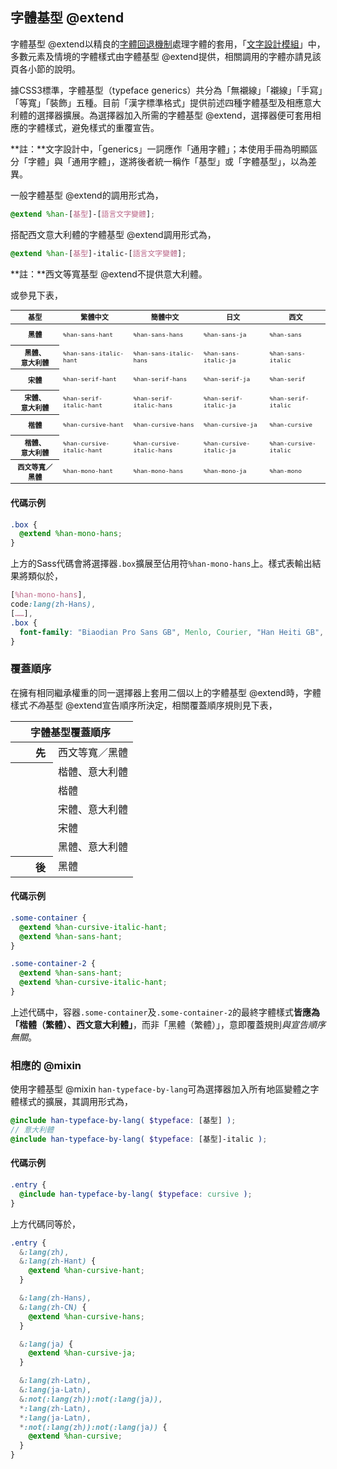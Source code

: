
 字體基型 @extend <!-- #ziti_jixing_extend -->
---------
字體基型 @extend以精良的[字體回退機制](/manual/wenzisheji#ziti_huitui_jizhi)處理字體的套用，「[文字設計模組](/manual/wenzisheji)」中，多數元素及情境的字體樣式由字體基型 @extend提供，相關調用的字體亦請見該頁各小節的說明。

據CSS3標準，字體基型（<span lang='en'>typeface generics</span>）共分為「無襯線」「襯線」「手寫」「等寬」「裝飾」五種。目前「漢字標準格式」提供前述四種字體基型及相應意大利體的選擇器擴展。為選擇器加入所需的字體基型 @extend，選擇器便可套用相應的字體樣式，避免樣式的重覆宣告。

<div id='generics' class='info note'>

**註：**文字設計中，「generics」一詞應作「通用字體」；本使用手冊為明顯區分「字體」與「通用字體」，遂將後者統一稱作「基型」或「字體基型」，以為差異。
</div>

一般字體基型 @extend的調用形式為，

```scss
@extend %han-[基型]-[語言文字變體];
```

搭配西文意大利體的字體基型 @extend調用形式為，

```scss
@extend %han-[基型]-italic-[語言文字變體];
```

<div class='info note'>

**註：**西文等寬基型 @extend不提供意大利體。
</div>

或參見下表，

<table id='generics-extend' class='wider'>
  <style scoped>
#generics-extend {
  font-size: .8em;
}
#generics-extend thead th:first-child {
  width: 6em;
}
#generics-extend tbody th {
  height: 3em;
}
  </style>
  <thead>
    <th>基型
    <th>繁體中文
    <th>簡體中文
    <th>日文
    <th>西文
  </thead>
  <tr>
    <th>黑體
    <td><code>%han-sans-hant</code>
    <td><code>%han-sans-hans</code>
    <td><code>%han-sans-ja</code>
    <td><code>%han-sans</code>
  <tr>
    <th>黑體、<br>意大利體
    <td><code>%han-sans-italic-hant</code>
    <td><code>%han-sans-italic-hans</code>
    <td><code>%han-sans-italic-ja</code>
    <td><code>%han-sans-italic</code>
  <tr>
    <th>宋體
    <td><code>%han-serif-hant</code>
    <td><code>%han-serif-hans</code>
    <td><code>%han-serif-ja</code>
    <td><code>%han-serif</code>
  <tr>
    <th>宋體、<br>意大利體
    <td><code>%han-serif-italic-hant</code>
    <td><code>%han-serif-italic-hans</code>
    <td><code>%han-serif-italic-ja</code>
    <td><code>%han-serif-italic</code>
  <tr>
    <th>楷體
    <td><code>%han-cursive-hant</code>
    <td><code>%han-cursive-hans</code>
    <td><code>%han-cursive-ja</code>
    <td><code>%han-cursive</code>
  <tr>
    <th>楷體、<br>意大利體
    <td><code>%han-cursive-italic-hant</code>
    <td><code>%han-cursive-italic-hans</code>
    <td><code>%han-cursive-italic-ja</code>
    <td><code>%han-cursive-italic</code>
  <tr>
    <th>西文等寬／<br>黑體
    <td><code>%han-mono-hant</code>
    <td><code>%han-mono-hans</code>
    <td><code>%han-mono-ja</code>
    <td><code>%han-mono</code>
</table>

#### 代碼示例

```scss
.box {
  @extend %han-mono-hans;
}
```

上方的Sass代碼會將選擇器`.box`擴展至佔用符`%han-mono-hans`上。樣式表輸出結果將類似於，


```css
[%han-mono-hans],
code:lang(zh-Hans),
[……],
.box {
  font-family: "Biaodian Pro Sans GB", Menlo, Courier, "Han Heiti GB", monospace, monospace, sans-serif
}
```

### 覆蓋順序 <!-- #ziti_jixing_extend-fugai_shunxu --> 
在擁有相同繼承權重的同一選擇器上套用二個以上的字體基型 @extend時，字體樣式*不為*基型 @extend宣告順序所決定，相關覆蓋順序規則見下表，

<table id='generic-extend-order'>
  <style scoped>
#generic-extend-order {
  width: 13em;
}
#generic-extend-order tr {
  border-bottom: 0 !important;
}
#generic-extend-order tr th {
  text-align: right;
  padding-right: .75em;
  width: 3em;
}
#generic-extend-order thead th:only-child {
  text-align: center;
}
  </style>
  <thead> 
    <th colspan='2'>字體基型覆蓋順序
  </thead>
  <tr>
    <th>先  
    <td>西文等寬／黑體
  <tr>
    <th rowspan='5'>
    <td>楷體、意大利體
  <tr>
    <td>楷體
  <tr>
    <td>宋體、意大利體
  <tr>
    <td>宋體
  <tr>
    <td>黑體、意大利體
  <tr>
    <th>後
    <td>黑體
</table>

#### 代碼示例
```scss
.some-container {
  @extend %han-cursive-italic-hant;
  @extend %han-sans-hant;
}

.some-container-2 {
  @extend %han-sans-hant;
  @extend %han-cursive-italic-hant;
}
```

上述代碼中，容器`.some-container`及`.some-container-2`的最終字體樣式**皆應為「楷體（繁體）、西文意大利體」**，而非「黑體（繁體）」，意即覆蓋規則*與宣告順序無關*。

### 相應的 @mixin <!-- #ziti_jixing_extend-xiangying_de_mixin -->
使用字體基型 @mixin `han-typeface-by-lang`可為選擇器加入所有地區變體之字體樣式的擴展，其調用形式為，

```scss
@include han-typeface-by-lang( $typeface: [基型] );
// 意大利體
@include han-typeface-by-lang( $typeface: [基型]-italic );
```

#### 代碼示例
```scss
.entry {
  @include han-typeface-by-lang( $typeface: cursive );
}
```
上方代碼同等於，

```scss
.entry {
  &:lang(zh),
  &:lang(zh-Hant) {
    @extend %han-cursive-hant;
  }

  &:lang(zh-Hans),
  &:lang(zh-CN) {
    @extend %han-cursive-hans;
  }

  &:lang(ja) {
    @extend %han-cursive-ja;
  }

  &:lang(zh-Latn),
  &:lang(ja-Latn),
  &:not(:lang(zh)):not(:lang(ja)),
  *:lang(zh-Latn),
  *:lang(ja-Latn),
  *:not(:lang(zh)):not(:lang(ja)) {
    @extend %han-cursive;
  }
}
```
